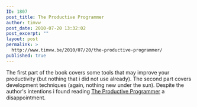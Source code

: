 ```yaml
---
ID: 1807
post_title: The Productive Programmer
author: timvw
post_date: 2010-07-20 13:32:02
post_excerpt: ""
layout: post
permalink: >
  http://www.timvw.be/2010/07/20/the-productive-programmer/
published: true
---
```

<p>The first part of the book covers some tools that may improve your productivity (but nothing that i did not use already). The second part covers development techniques (again, nothing new under the sun). Despite the author's intentions i found reading <a href="http://oreilly.com/catalog/9780596519544">The Productive Programmer</a> a disappointment.</p>